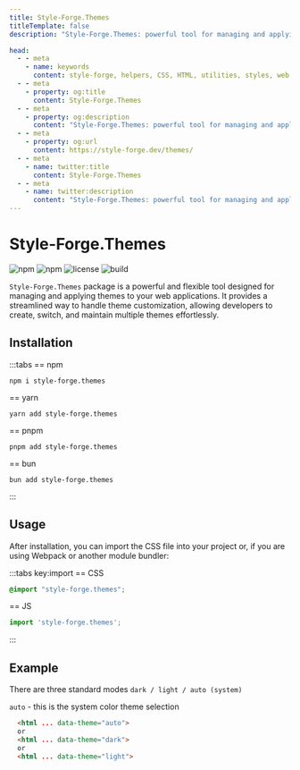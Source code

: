 ```yaml
---
title: Style-Forge.Themes
titleTemplate: false
description: "Style-Forge.Themes: powerful tool for managing and applying customizable themes in web applications."

head:
  - - meta
    - name: keywords
      content: style-forge, helpers, CSS, HTML, utilities, styles, web development, frontend, styling, design, responsive, lightweight, performance, modular, consistent
  - - meta
    - property: og:title
      content: Style-Forge.Themes
  - - meta
    - property: og:description
      content: "Style-Forge.Themes: powerful tool for managing and applying customizable themes in web applications."
  - - meta
    - property: og:url
      content: https://style-forge.dev/themes/
  - - meta
    - name: twitter:title
      content: Style-Forge.Themes
  - - meta
    - name: twitter:description
      content: "Style-Forge.Themes: powerful tool for managing and applying customizable themes in web applications."
---
```


# Style-Forge.Themes

<div class="shields">

![npm](https://img.shields.io/npm/v/style-forge.themes)
![npm](https://img.shields.io/npm/dm/style-forge.themes)
![license](https://img.shields.io/npm/l/style-forge.themes)
![build](https://github.com/Sarmaged/style-forge.themes/actions/workflows/publish.yml/badge.svg)

</div>

`Style-Forge.Themes` package is a powerful and flexible tool designed for managing and applying themes to your web applications. It provides a streamlined way to handle theme customization, allowing developers to create, switch, and maintain multiple themes effortlessly.

## Installation

:::tabs
== npm
```shell
npm i style-forge.themes
```
== yarn
```shell
yarn add style-forge.themes
```
== pnpm
```shell
pnpm add style-forge.themes
```
== bun
```shell
bun add style-forge.themes
```
:::

## Usage

After installation, you can import the CSS file into your project or, if you are using Webpack or another module bundler:

:::tabs key:import
== CSS
```css
@import "style-forge.themes";
```
== JS
```js
import 'style-forge.themes';
```
:::

## Example
There are three standard modes `dark / light / auto (system)`

`auto` - this is the system color theme selection

```html
  <html ... data-theme="auto">
  or
  <html ... data-theme="dark">
  or
  <html ... data-theme="light">
```

